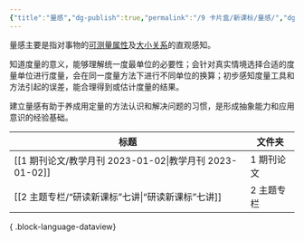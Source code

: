 ```yaml
---
{"title":"量感","dg-publish":true,"permalink":"/9 卡片盒/新课标/量感/","dgPassFrontmatter":true,"noteIcon":""}
---
```



量感主要是指对事物的<u>可测量属性</u>及<u>大小关系</u>的直观感知。

知道度量的意义，能够理解统一度最单位的必要性；会针对真实情境选择合适的度量单位进行度量，会在同一度量方法下进行不同单位的换算；初步感知度量工具和方法引起的误差，能合理得到或估计度量的结果。

建立量感有助于养成用定量的方法认识和解决问题的习惯，是形成抽象能力和应用意识的经验基础。

| 标题                                             | 文件夹    |
| ---------------------------------------------- | ------ |
| [[1 期刊论文/教学月刊 2023-01-02\|教学月刊 2023-01-02]] | 1 期刊论文 |
| [[2 主题专栏/“研读新课标”七讲\|“研读新课标”七讲]]             | 2 主题专栏 |

{ .block-language-dataview}
